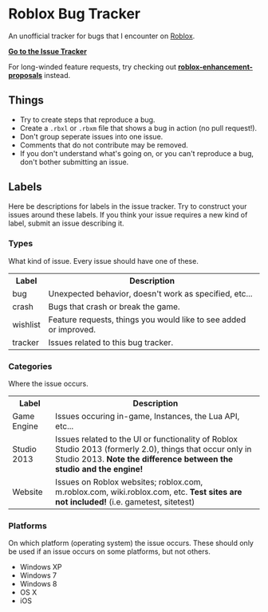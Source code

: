 # Roblox Bug Tracker
An unofficial tracker for bugs that I encounter on [Roblox](www.roblox.com).

**[Go to the Issue Tracker](https://github.com/Anaminus/roblox-bug-tracker/issues)**

For long-winded feature requests, try checking out **[roblox-enhancement-proposals](https://github.com/RobloxLabs/roblox-enhancement-proposals)** instead.

## Things
- Try to create steps that reproduce a bug.
- Create a `.rbxl` or `.rbxm` file that shows a bug in action (no pull request!).
- Don't group seperate issues into one issue.
- Comments that do not contribute may be removed.
- If you don't understand what's going on, or you can't reproduce a bug, don't bother submitting an issue.

## Labels
Here be descriptions for labels in the issue tracker. Try to construct your issues around these labels. If you think your issue requires a new kind of label, submit an issue describing it.

### Types
What kind of issue. Every issue should have one of these.
<table>
<tr><th>Label</th><th>Description</th></tr>
<tr><td> bug </td><td>Unexpected behavior, doesn't work as specified, etc...</td></tr>
<tr><td> crash </td><td>Bugs that crash or break the game.</td></tr>
<tr><td> wishlist </td><td>Feature requests, things you would like to see added or improved.</td></tr>
<tr><td> tracker </td><td>Issues related to this bug tracker.</td></tr>
</table>

### Categories
Where the issue occurs.
<table>
<tr><th>Label</th><th>Description</th></tr>
<tr><td> Game Engine </td><td>Issues occuring in-game, Instances, the Lua API, etc...</td></tr>
<tr><td> Studio 2013 </td><td>Issues related to the UI or functionality of Roblox Studio 2013 (formerly 2.0), things that occur only in Studio 2013. <b>Note the difference between the studio and the engine!</b></td></tr>
<tr><td> Website </td><td>Issues on Roblox websites; roblox.com, m.roblox.com, wiki.roblox.com, etc. <b>Test sites are not included!</b> (i.e. gametest, sitetest)</td></tr>
</table>

### Platforms
On which platform (operating system) the issue occurs. These should only be used if an issue occurs on some platforms, but not others.

- Windows XP
- Windows 7
- Windows 8
- OS X
- iOS
